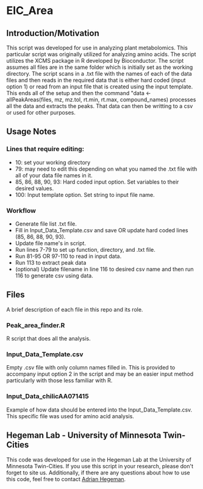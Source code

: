# EIC_Area

## Introduction/Motivation
This script was developed for use in analyzing plant metabolomics. This particular script was originally utilized for analyzing amino acids. The script utilizes the XCMS package in R developed by Bioconductor. The script assumes all files are in the same folder which is initially set as the working directory. The script scans in a .txt file with the names of each of the data files and then reads in the required data that is either hard coded (input option 1) or read from an input file that is created using the input template. This ends all of the setup and then the command "data <- allPeakAreas(files, mz, mz.tol, rt.min, rt.max, compound_names) processes all the data and extracts the peaks. That data can then be writting to a csv or used for other purposes.  

## Usage Notes
### Lines that require editing:
- 10: set your working directory
- 79: may need to edit this depending on what you named the .txt file with all of your data file names in it. 
- 85, 86, 88, 90, 93: Hard coded input option. Set variables to their desired values. 
- 100: Input template option. Set string to input file name. 

### Workflow
- Generate file list .txt file. 
- Fill in Input_Data_Template.csv and save OR update hard coded lines (85, 86, 88, 90, 93).
- Update file name's in script. 
- Run lines 7-79 to set up function, directory, and .txt file. 
- Run 81-95 OR 97-110 to read in input data. 
- Run 113 to extract peak data
- (optional) Update filename in line 116 to desired csv name and then run 116 to generate csv using data. 

## Files
A brief description of each file in this repo and its role. 

### Peak_area_finder.R
R script that does all the analysis. 

### Input_Data_Template.csv
Empty .csv file with only column names filled in. This is provided to accompany input option 2 in the script and may be an easier input method particularly with those less familiar with R. 

### Input_Data_chilicAA071415
Example of how data should be entered into the Input_Data_Template.csv. This specific file was used for amino acid analysis. 

## Hegeman Lab - University of Minnesota Twin-Cities
This code was developed for use in the Hegeman Lab at the University of Minnesota Twin-Cities. If you use this script in your research, please don't forget to site us. Additionally, if there are any questions about how to use this code, feel free to contact [Adrian Hegeman](hegem007@umn.edu). 
